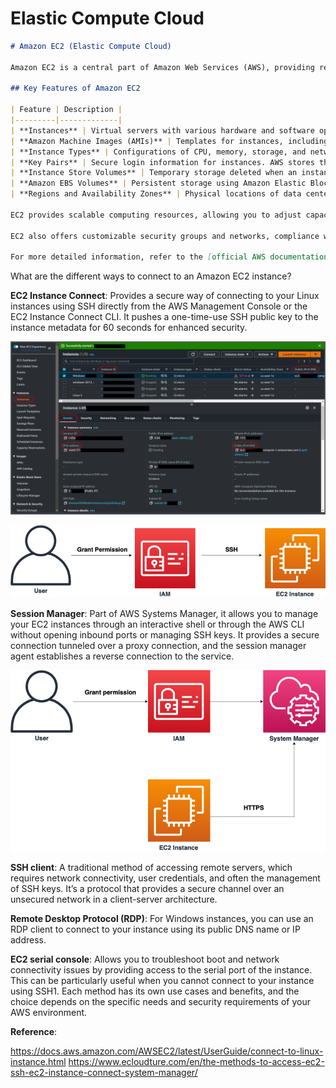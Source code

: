 # Elastic Compute Cloud

```markdown
# Amazon EC2 (Elastic Compute Cloud)

Amazon EC2 is a central part of Amazon Web Services (AWS), providing resizable compute capacity in the cloud. It simplifies web-scale cloud computing for developers by offering virtual servers, known as instances, for running applications and workloads.

## Key Features of Amazon EC2

| Feature | Description |
|---------|-------------|
| **Instances** | Virtual servers with various hardware and software options for different application needs. |
| **Amazon Machine Images (AMIs)** | Templates for instances, including an OS and additional software. |
| **Instance Types** | Configurations of CPU, memory, storage, and networking capacity for different workloads. |
| **Key Pairs** | Secure login information for instances. AWS stores the public key; users store the private key. |
| **Instance Store Volumes** | Temporary storage deleted when an instance is stopped or terminated. |
| **Amazon EBS Volumes** | Persistent storage using Amazon Elastic Block Store (EBS). |
| **Regions and Availability Zones** | Physical locations of data centers around the world. Availability Zones are isolated locations within each Region. |

EC2 provides scalable computing resources, allowing you to adjust capacity within minutes. You can launch one or thousands of server instances simultaneously and pay only for what you use.

EC2 also offers customizable security groups and networks, compliance with various programs, and the ability to process, store, and transmit credit card data.

For more detailed information, refer to the [official AWS documentation on EC2](https://aws.amazon.com/ec2/).
```

What are the different ways to connect to an Amazon EC2 instance?

**EC2 Instance Connect**: Provides a secure way of connecting to your Linux instances using SSH directly from the AWS Management Console or the EC2 Instance Connect CLI. It pushes a one-time-use SSH public key to the instance metadata for 60 seconds for enhanced security.

![Information about your instance](images/connection-prereqs-console2.png)

![Information about your instance](images/EC2_Instance_Connect-e1570612682892.png)

**Session Manager**: Part of AWS Systems Manager, it allows you to manage your EC2 instances through an interactive shell or through the AWS CLI without opening inbound ports or managing SSH keys. It provides a secure connection tunneled over a proxy connection, and the session manager agent establishes a reverse connection to the service.

![Session Manager](images/Session_Manager-e1570612732205.png)

**SSH client**: A traditional method of accessing remote servers, which requires network connectivity, user credentials, and often the management of SSH keys. It’s a protocol that provides a secure channel over an unsecured network in a client-server architecture.

**Remote Desktop Protocol (RDP)**: For Windows instances, you can use an RDP client to connect to your instance using its public DNS name or IP address.

**EC2 serial console**: Allows you to troubleshoot boot and network connectivity issues by providing access to the serial port of the instance. This can be particularly useful when you cannot connect to your instance using SSH1.
Each method has its own use cases and benefits, and the choice depends on the specific needs and security requirements of your AWS environment.

**Reference**:

<https://docs.aws.amazon.com/AWSEC2/latest/UserGuide/connect-to-linux-instance.html>
<https://www.ecloudture.com/en/the-methods-to-access-ec2-ssh-ec2-instance-connect-system-manager/>
